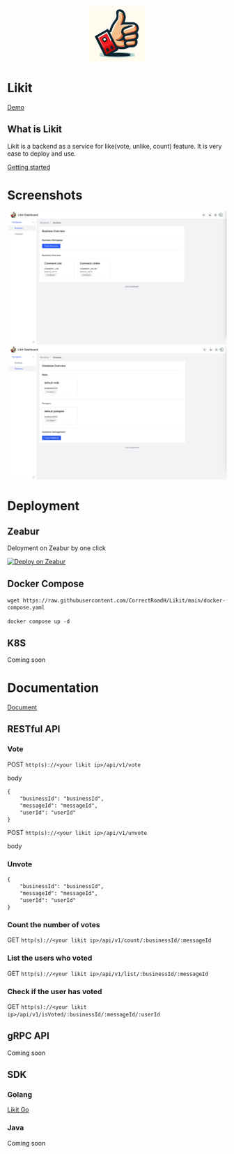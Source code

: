 <p align="center">
    <img src="https://github.com/CorrectRoadH/Likit/blob/main/img/logo.png?raw=true" height="128"/></a>
</p>

# Likit

[Demo](https://likit.zeabur.app)

## What is Likit
Likit is a backend as a service for like(vote, unlike, count) feature. It is very ease to deploy and use.

[Getting started](./docs/getting-started.md)

# Screenshots

![](./img/screenshot-1.png)
![](./img/screenshot-2.png)

# Deployment

## Zeabur
Deloyment on Zeabur by one click

[![Deploy on Zeabur](https://zeabur.com/button.svg)](https://zeabur.com/templates/KZOLHA?referralCode=CorrectRoadH)

## Docker Compose
```
wget https://raw.githubusercontent.com/CorrectRoadH/Likit/main/docker-compose.yaml

docker compose up -d
```

## K8S
Coming soon

# Documentation
[Document](./docs/getting-started.md)

## RESTful API

### Vote
POST `http(s)://<your likit ip>/api/v1/vote`

body

```
{
    "businessId": "businessId",
    "messageId": "messageId",
    "userId": "userId"
}
```

POST `http(s)://<your likit ip>/api/v1/unvote`

body

### Unvote
```
{
    "businessId": "businessId",
    "messageId": "messageId",
    "userId": "userId"
}
```

### Count the number of votes
GET `http(s)://<your likit ip>/api/v1/count/:businessId/:messageId`

### List the users who voted
GET `http(s)://<your likit ip>/api/v1/list/:businessId/:messageId`

### Check if the user has voted
GET `http(s)://<your likit ip>/api/v1/isVoted/:businessId/:messageId/:userId`


## gRPC API
Coming soon

## SDK

### Golang
[Likit Go](https://github.com/CorrectRoadH/likit-go)

### Java
Coming soon
